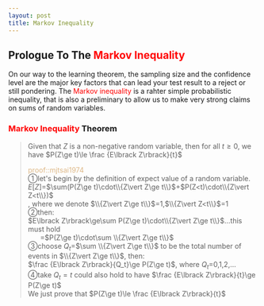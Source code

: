 ```yaml
---
layout: post
title: Markov Inequality
---
```


## Prologue To The <font color="Red">Markov Inequality</font>
<p class="message">
On our way to the learning theorem, the sampling size and the confidence level are the major key factors that can lead your test result to a reject or still pondering.  
The <font color="Red">Markov inequality</font> is a rahter simple probabilistic inequality, that is also a preliminary to allow us to make very strong claims on sums of random variables.   
</p>

### <font color="Red">Markov Inequality</font> Theorem
>Given that $Z$ is a non-negative random variable, then for all $t\ge 0$, we have $P(Z\ge t)\le \frac {E\lbrack Z\rbrack}{t}$  
>
><font color="BurlyWood">proof::mjtsai1974</font>  
>&#10112;let's begin by the definition of expect value of a random variable.  
>$E\lbrack Z\rbrack$=$\sum(P(Z\ge t)\cdot\\{Z\vert Z\ge t\\}$+$P(Z<t)\cdot\\{Z\vert Z<t\\})$  
>, where we denote $\\{Z\vert Z\ge t\\}$=$1$,$\\{Z\vert Z<t\\}$=$1$  
>&#10113;then:  
>$E\lbrack Z\rbrack\ge\sum P(Z\ge t)\cdot\\{Z\vert Z\ge t\\}$...this must hold  
>$\;\;\;\;\;\;\;$=$P(Z\ge t)\cdot\sum \\{Z\vert Z\ge t\\}$  
>&#10114;choose $Q_t$=$\sum \\{Z\vert Z\ge t\\}$ to be the total number of events in $\\{Z\vert Z\ge t\\}$, then:  
>$\frac {E\lbrack Z\rbrack}{Q_t}\ge P(Z\ge t)$, where $Q_t$=$0$,$1$,$2$,...  
>&#10115;take $Q_t=t$ could also hold to have 
>$\frac {E\lbrack Z\rbrack}{t}\ge P(Z\ge t)$  
>We just prove that $P(Z\ge t)\le \frac {E\lbrack Z\rbrack}{t}$  

<!-- Γ -->
<!-- \frac{\Gamma(k + n)}{\Gamma(n)} \frac{1}{r^k}  -->
<!-- \mbox{\large$\vert$}\nolimits_0^\infty -->
<!-- \vert_0^\infty -->
<!-- &prime; ′ -->
<!-- &Prime; ″ -->
<!-- \overline{X_n} -->
<!-- \frac{{\overline {X_n}}-\mu}{S/\sqrt n} -->
<!-- \lim_{t\rightarrow\infty} -->
<!-- \begin{array}{l}f'(x)\\f''(x)\\f'''(x)\\f''''(x)\end{array} -->
<!-- \\{Z\vert Z\ge t\\} -->

<!-- Notes -->
<!-- <font color="OrangeRed">items, verb, to make it the focus</font> -->
<!-- <font color="Red">KKT</font> -->
<!-- <font color="Red">SMO heuristics</font> -->
<!-- <font color="Red">F</font> distribution -->
<!-- <font color="Red">t</font> distribution -->
<!-- <font color="DeepSkyBlue">suggested item, soft item</font> -->
<!-- <font color="RoyalBlue">old alpha</font> -->
<!-- <font color="Green">new alpha</font> -->

<!-- <font color="DeepPink">positive conclusion, finding</font> -->
<!-- <font color="RosyBrown">negative conclusion, finding</font> -->

<!-- <font color="#00ADAD">policy</font> -->
<!-- <font color="#6100A8">full observable</font> -->
<!-- <font color="#FFAC12">partial observable</font> -->
<!-- <font color="#EB00EB">stochastic</font> -->
<!-- <font color="#8400E6">state transition</font> -->
<!-- <font color="#D600D6">discount factor gamma $\gamma$</font> -->
<!-- <font color="#D600D6">$V(S)$</font> -->
<!-- <font color="#9300FF">immediate reward R(S)</font> -->